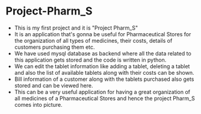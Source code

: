 # Project-Pharm_S
- This is my first project and it is "Project Pharm_S"
- It is an application that's gonna be useful for Pharmaceutical Stores for the organization of all types of medicines, their costs, details of customers purchasing them etc.
- We have used mysql database as backend where all the data related to this application gets stored and the code is written in python.
- We can edit the tablet information like adding a tablet, deleting a tablet and also the list of available tablets along with their costs can be shown.
- Bill information of a customer along with the tablets purchased also gets stored and can be viewed here. 
- This can be a very useful application for having a great organization of all medicines of a Pharmaceutical Stores and hence the project Pharm_S comes into picture.
